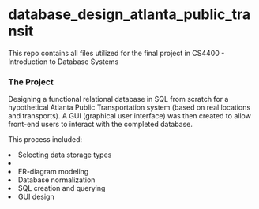 # database_design_atlanta_public_transit

<p>This repo contains all files utilized for the final project in CS4400 - Introduction to Database Systems</p>

### The Project

<p>Designing a functional relational database in SQL from scratch for a hypothetical Atlanta Public Transportation system (based on real locations and transports). A GUI (graphical user interface) was then created to allow front-end users to interact with the completed database.</p>
<p>This process included:
<ls>
  <li>Selecting data storage types<li>
  <li>ER-diagram modeling</li>
  <li>Database normalization</li>
  <li>SQL creation and querying</li>
  <li>GUI design</li>
  </ls>
</p>
